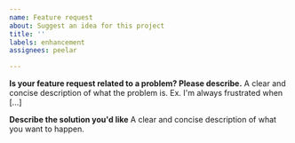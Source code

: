 ```yaml
---
name: Feature request
about: Suggest an idea for this project
title: ''
labels: enhancement
assignees: peelar

---
```


**Is your feature request related to a problem? Please describe.**
A clear and concise description of what the problem is. Ex. I'm always frustrated when [...]

**Describe the solution you'd like**
A clear and concise description of what you want to happen.
